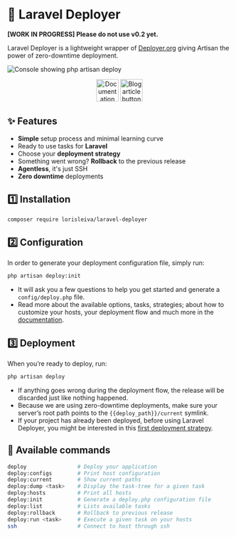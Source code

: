 # 🚀 Laravel Deployer

**[WORK IN PROGRESS] Please do not use v0.2 yet.**

Laravel Deployer is a lightweight wrapper of [Deployer.org](https://github.com/deployphp/deployer) giving Artisan the power of zero-downtime deployment.

![Console showing php artisan deploy](https://user-images.githubusercontent.com/3642397/38672390-50ad0194-3e4e-11e8-93c2-d28de8659117.png)

<p align="center">
  <a href="docs/README.md"><img src="https://user-images.githubusercontent.com/3642397/38672391-50caf9e2-3e4e-11e8-862f-465d55e7e8d9.png" alt="Documentation button" height="50"></a>   
  <a href="http://lorisleiva.com/zero-downtime-deployment"><img src="https://user-images.githubusercontent.com/3642397/38672387-508e6f9a-3e4e-11e8-862c-3fc42b54f6d4.png" alt="Blog article button" height="50"></a>
</p>

## ✨ Features
* **Simple** setup process and minimal learning curve
* Ready to use tasks for **Laravel**
* Choose your **deployment strategy**
* Something went wrong? **Rollback** to the previous release
* **Agentless**, it's just SSH
* **Zero downtime** deployments

## 1️⃣ Installation

```bash
composer require lorisleiva/laravel-deployer
```

## 2️⃣ Configuration
In order to generate your deployment configuration file, simply run:

```bash
php artisan deploy:init
```

* It will ask you a few questions to help you get started and generate a `config/deploy.php` file.
* Read more about the available options, tasks, strategies; about how to customize your hosts, your deployment flow and much more in the [documentation](docs/README.md).

## 3️⃣ Deployment
When you’re ready to deploy, run:

```bash
php artisan deploy
```

* If anything goes wrong during the deployment flow, the release will be discarded just like nothing happened.
* Because we are using zero-downtime deployments, make sure your server’s root path points to the `{{deploy_path}}/current` symlink.
* If your project has already been deployed, before using Laravel Deployer, you might be interested in this [first deployment strategy](docs/strategy-firstdeploy.md).

## 📜 Available commands

```bash
deploy                # Deploy your application
deploy:configs        # Print host configuration
deploy:current        # Show current paths
deploy:dump <task>    # Display the task-tree for a given task
deploy:hosts          # Print all hosts
deploy:init           # Generate a deploy.php configuration file
deploy:list           # Lists available tasks
deploy:rollback       # Rollback to previous release
deploy:run <task>     # Execute a given task on your hosts
ssh                   # Connect to host through ssh
```
